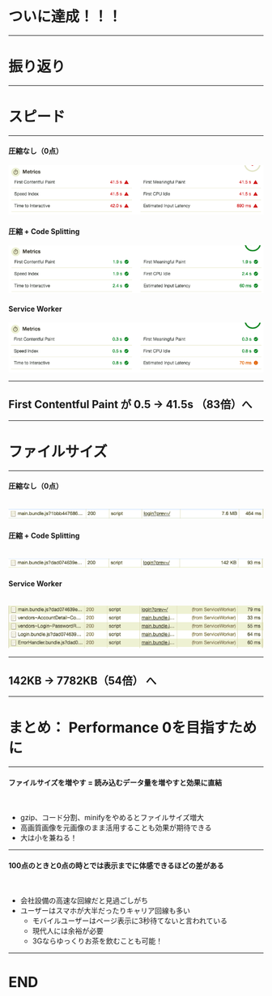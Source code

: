 # ついに達成！！！

---

# 振り返り

---

# スピード

---

#### 圧縮なし（0点）
<img src="../assets/speed-low.png" />
<br/>

#### 圧縮 + Code Splitting
<img src="../assets/speed-high.png" />
<br/>

#### Service Worker
<img src="../assets/speed-sw.png" />
<br/>

---

## First Contentful Paint が 0.5 → 41.5s （83倍）へ

---

# ファイルサイズ

---

#### 圧縮なし（0点）
<br/>
<img src="../assets/bundle-big.png" />
<br/>

#### 圧縮 + Code Splitting
<br/>
<img src="../assets/bundle-small.png" />
<br/>

#### Service Worker
<br/>
<img src="../assets/bundle-sw.png" />
<br/>

---

## 142KB → 7782KB（54倍） へ

---

# まとめ： Performance 0を目指すために

---

#### ファイルサイズを増やす = **読み込むデータ量を増やす**と効果に直結
<br/>

- gzip、コード分割、minifyをやめるとファイルサイズ増大
- 高画質画像を元画像のまま活用することも効果が期待できる
- 大は小を兼ねる！

---

#### 100点のときと0点の時とでは**表示までに体感できるほどの差**がある
<br/>

- 会社設備の高速な回線だと見過ごしがち
- ユーザーはスマホが大半だったりキャリア回線も多い
  - モバイルユーザーはページ表示に3秒待てないと言われている
  - 現代人には余裕が必要
  - 3Gならゆっくりお茶を飲むことも可能！

---

# END